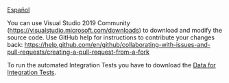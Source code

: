 [Español](Configuración-para-Colaboradores.md)

You can use Visual Studio 2019 Community (https://visualstudio.microsoft.com/downloads) to download and modify the source code. Use GitHub help for instructions to contribute your changes back: https://help.github.com/en/github/collaborating-with-issues-and-pull-requests/creating-a-pull-request-from-a-fork

To run the automated Integration Tests you have to download the [Data for Integration Tests](Data-for-Integration-Tests.md).
